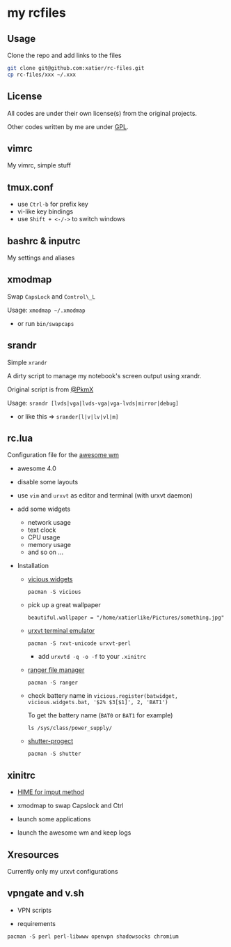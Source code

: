 my rcfiles
==========

Usage
-----

Clone the repo and add links to the files

```bash
git clone git@github.com:xatier/rc-files.git
cp rc-files/xxx ~/.xxx
```

License
-------

All codes are under their own license(s) from the original projects.

Other codes written by me are under [GPL](https://www.gnu.org/copyleft/gpl.html).


vimrc
-----

My vimrc, simple stuff


tmux.conf
-----

- use `Ctrl-b` for prefix key
- vi-like key bindings
- use `Shift + <-/->` to switch windows


bashrc & inputrc
-----

My settings and aliases


xmodmap
-------

Swap `CapsLock` and `Control\_L`

Usage:  `xmodmap ~/.xmodmap`

- or run `bin/swapcaps`


srandr
------

Simple `xrandr`

A dirty script to manage my notebook's screen output using xrandr.

Original script is from [@PkmX](https://github.com/PkmX)

Usage: `srandr [lvds|vga|lvds-vga|vga-lvds|mirror|debug]`

- or like this => `srander[l|v|lv|vl|m]`


rc.lua
------

Configuration file for the [awesome wm](https://awesomewm.org/)

- awesome 4.0

- disable some layouts

- use `vim` and `urxvt` as editor and terminal (with urxvt daemon)

- add some widgets

  + network usage
  + text clock
  + CPU usage
  + memory usage
  + and so on ...

- Installation

    + [vicious widgets](http://git.sysphere.org/vicious/log/)

        ```
        pacman -S vicious
        ```

    + pick up a great wallpaper

        ```
        beautiful.wallpaper = "/home/xatierlike/Pictures/something.jpg"
        ```

    + [urxvt terminal emulator](http://software.schmorp.de/pkg/rxvt-unicode.html)

        ```
        pacman -S rxvt-unicode urxvt-perl
        ```

        - add `urxvtd -q -o -f` to your `.xinitrc`

    + [ranger file manager](https://github.com/ranger/ranger)

        ```
        pacman -S ranger
        ```

    + check battery name in `vicious.register(batwidget, vicious.widgets.bat, '$2% $3[$1]', 2, 'BAT1')`

        To get the battery name (`BAT0` or `BAT1` for example)

        ```
        ls /sys/class/power_supply/
        ```


    + [shutter-progect](http://shutter-project.org/)

        ```
        pacman -S shutter
        ```


xinitrc
-------

- [HIME for imput method](http://hime.luna.com.tw/)

- xmodmap to swap Capslock and Ctrl

- launch some applications

- launch the awesome wm and keep logs


Xresources
----------

Currently only my urxvt configurations


vpngate and v.sh
----------------

- VPN scripts

- requirements

```
pacman -S perl perl-libwww openvpn shadowsocks chromium
```
